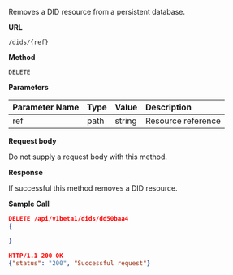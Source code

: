 Removes a DID resource from a persistent database.

**URL**

`/dids/{ref}`

**Method**

`DELETE`

**Parameters**

| Parameter Name | Type   | Value | Description
| ---  | :--------- |  :--------- |  :--------- |
| ref |  path | string | Resource reference|

**Request body**

Do not supply a request body with this method.

**Response**

If successful this method removes a DID resource.

**Sample Call**

```json
DELETE /api/v1beta1/dids/dd50baa4
{

}

HTTP/1.1 200 OK
{"status": "200", "Successful request"}
```
